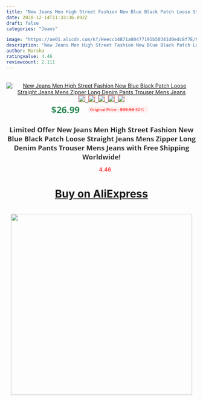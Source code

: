 ```yaml
---
title: "New Jeans Men High Street Fashion New Blue Black Patch Loose Straight Jeans Mens Zipper Long Denim Pants Trouser Mens Jeans"
date: 2020-12-14T11:33:36.892Z
draft: false
categories: "Jeans"

image: "https://ae01.alicdn.com/kf/Heeccb4871a00477195b50341d0edc8f7E/New-Jeans-Men-High-Street-Fashion-New-Blue-Black-Patch-Loose-Straight-Jeans-Mens-Zipper-Long.png_220x220.png"
description: "New Jeans Men High Street Fashion New Blue Black Patch Loose Straight Jeans Mens Zipper Long Denim Pants Trouser Mens Jeans"
author: Marsha
ratingvalue: 4.46
reviewcount: 2.111
---
```

<br>
<div style="text-align: center;">
<a href="https://s.click.aliexpress.com/e/_A6ZNh7" target="_blank" rel="nofollow noopener noreferrer"><img alt="New Jeans Men High Street Fashion New Blue Black Patch Loose Straight Jeans Mens Zipper Long Denim Pants Trouser Mens Jeans" class="magnifier-image" src="https://ae01.alicdn.com/kf/Heeccb4871a00477195b50341d0edc8f7E/New-Jeans-Men-High-Street-Fashion-New-Blue-Black-Patch-Loose-Straight-Jeans-Mens-Zipper-Long.png_220x220.png_640x640.jpg">
<br>
<img style="border:1px solid salmon" src="https://ae01.alicdn.com/kf/Heeccb4871a00477195b50341d0edc8f7E/New-Jeans-Men-High-Street-Fashion-New-Blue-Black-Patch-Loose-Straight-Jeans-Mens-Zipper-Long.png_120x120.jpg">&nbsp;&nbsp;<img style="border:1px solid salmon" src="https://ae01.alicdn.com/kf/H8de5e7d010794916909a4a37cc540ba6V/New-Jeans-Men-High-Street-Fashion-New-Blue-Black-Patch-Loose-Straight-Jeans-Mens-Zipper-Long.jpg_120x120.jpg">&nbsp;&nbsp;<img style="border:1px solid salmon" src="https://ae01.alicdn.com/kf/Hb3884dfd7adf4d568d805a99a8fee9c2S/New-Jeans-Men-High-Street-Fashion-New-Blue-Black-Patch-Loose-Straight-Jeans-Mens-Zipper-Long.jpg_120x120.jpg">&nbsp;&nbsp;<img style="border:1px solid salmon" src="https://ae01.alicdn.com/kf/Hb11ddcc9f79849189ce36293c7d72a3eX/New-Jeans-Men-High-Street-Fashion-New-Blue-Black-Patch-Loose-Straight-Jeans-Mens-Zipper-Long.jpg_120x120.jpg">&nbsp;&nbsp;<img style="border:1px solid salmon" src="https://ae01.alicdn.com/kf/H5aac7e19c24947cbbc624601576717bal/New-Jeans-Men-High-Street-Fashion-New-Blue-Black-Patch-Loose-Straight-Jeans-Mens-Zipper-Long.jpg_120x120.jpg"></a></div><br0>
<div style="text-align: center;"><span style="background-color: white; border: 0px; box-sizing: border-box; color: seagreen; display: inline-block; font-family: &quot;open sans&quot; , &quot;arial&quot; , &quot;helvetica&quot; , sans-serif , &quot;heiti&quot;; font-size: 24px; font-stretch: inherit; font-weight: 700; line-height: inherit; margin: 0px 10px 0px 0px; padding: 0px; vertical-align: middle;">$26.99 </span>
<span style="background: rgb(255 , 241 , 241); border-radius: 3px; border: 0px; box-sizing: border-box; color: #ff4747; display: inline-block; font-family: inherit; font-size: 12px; font-stretch: inherit; font-style: inherit; font-variant: inherit; font-weight: 600; line-height: inherit; margin: 0px; padding: 2px 5px; transform: scale(0.9); vertical-align: middle;">Original Price : <b style="text-decoration: line-through;">$38.56 </b> 30%&nbsp;&nbsp;</span></div>
<h1 style="color: #333333; display: inline-block; font-family: &quot;open sans&quot; , &quot;arial&quot; , &quot;helvetica&quot; , sans-serif , &quot;heiti&quot;; font-size: 18px; font-stretch: inherit; font-weight: 700; text-align: center;">Limited Offer New Jeans Men High Street Fashion New Blue Black Patch Loose Straight Jeans Mens Zipper Long Denim Pants Trouser Mens Jeans with Free Shipping Worldwide!</h1>
<div style="color: #ff4747; text-align: center;">
<img src="https://4.bp.blogspot.com/-M0ZcTcb-5uY/XleCXlxnR4I/AAAAAAAAAEc/OrjgMkXV1oMQFaCRZj5HQwOCBcu3w1FegCPcBGAYYCw/s1600/star.png" style="height: 15px;">&nbsp;<b>4.46</b></div>
<div class="button_cont" align="center"><a class="buynow_a" href="https://s.click.aliexpress.com/e/_A6ZNh7" target="_blank" rel="nofollow noopener noreferrer"><H1>Buy on AliExpress</H1></a></div><br>
<div class="separator" style="clear: both; text-align: center;">
<img src="https://lh3.googleusercontent.com/-pTy5HemUv9M/XlePHvY0dAI/AAAAAAAAAE4/0nX5iRUoIWY8eMW9Dpxeirr157OZliDIgCLcBGAsYHQ/s1600/badge.gif" width="480">
</div>
